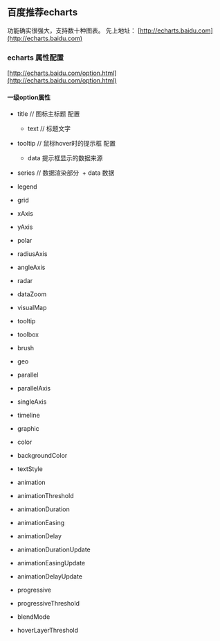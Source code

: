 ## 百度推荐echarts
功能确实很强大，支持数十种图表。
先上地址： [http://echarts.baidu.com](http://echarts.baidu.com)


### echarts 属性配置
[http://echarts.baidu.com/option.html](http://echarts.baidu.com/option.html)
#### 一级option属性
+ title         // 图标主标题 配置
    + text // 标题文字
+ tooltip   // 鼠标hover时的提示框 配置
    + data 提示框显示的数据来源
+ series  // 数据渲染部分
  + data 数据
+ legend

+ grid
+ xAxis
+ yAxis
+ polar
+ radiusAxis
+ angleAxis
+ radar
+ dataZoom
+ visualMap
+ tooltip
+ toolbox
+ brush
+ geo
+ parallel
+ parallelAxis
+ singleAxis
+ timeline
+ graphic
+ color
+ backgroundColor
+ textStyle
+ animation
+ animationThreshold
+ animationDuration
+ animationEasing
+ animationDelay
+ animationDurationUpdate
+ animationEasingUpdate
+ animationDelayUpdate
+ progressive
+ progressiveThreshold
+ blendMode
+ hoverLayerThreshold
